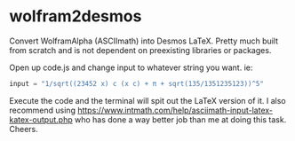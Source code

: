 # wolfram2desmos
Convert WolframAlpha (ASCIImath) into Desmos LaTeX. Pretty much built from scratch and is not dependent on preexisting libraries or packages.

Open up code.js and change input to whatever string you want. ie:

```javascript
input = "1/sqrt((23452 x) c (x c) + π + sqrt(135/1351235123))^5"
```

Execute the code and the terminal will spit out the LaTeX version of it.
I also recommend using https://www.intmath.com/help/asciimath-input-latex-katex-output.php who has done a way better job than me at doing this task. Cheers.
